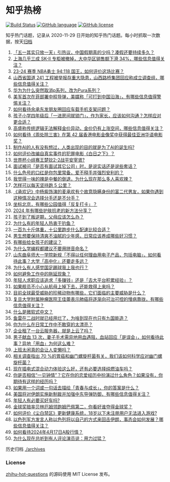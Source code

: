 # 知乎热榜
[![Build Status](https://github.com/ToWeLong/zhihu-hot-questions/workflows/CI/badge.svg)](https://github.com/ToWeLong/zhihu-hot-questions/actions)
[![GitHub language](https://img.shields.io/badge/language-golang-orange.svg)](https://golang.org/)
[![GitHub license](https://img.shields.io/github/license/ToWeLong/zhihu-hot-questions)](https://github.com/ToWeLong/zhihu-hot-questions/blob/main/LICENSE)

知乎热门话题，记录从 2020-11-29 日开始的知乎热门话题。每小时抓取一次数据，按天[归档](./archives)

<!-- BEGIN -->

1. [「五一其实只放一天」引热议，中国假期真的少吗？凑假还要持续多久？](https://www.zhihu.com/question/653098686)
1. [上海几乎三成 SK-II 专柜被撤掉，大中华区销售额下滑 34%，哪些信息值得关注？](https://www.zhihu.com/question/653136025)
1. [23-24 赛季 NBA勇士 94:118 国王，如何评价这场比赛？](https://www.zhihu.com/question/653205545)
1. [山西省国道 241 工程被举报存重大隐患，山西路桥集团回应称成立调查组，哪些信息值得关注？](https://www.zhihu.com/question/653201982)
1. [华为为什么突然取消p系列，改为Pura系列？](https://www.zhihu.com/question/653012397)
1. [美军首次在菲部署中程导弹，美媒称「可打到中国沿海」，有哪些信息值得警惕关注？](https://www.zhihu.com/question/653136036)
1. [如何看待余承东发朋友圈回应车载手机支架问题？](https://www.zhihu.com/question/652914161)
1. [孩子小学四年级后「一进房间就锁门」，作为家长，应该如何沟通？怎样应对更合适？](https://www.zhihu.com/question/652467184)
1. [高盛称传统逻辑无法解释金价异动，金价仍有上涨空间，哪些信息值得关注？](https://www.zhihu.com/question/653135874)
1. [如何看待《周处除三害》在第 42 届香港电影金像奖中获得最佳亚洲华语电影奖？](https://www.zhihu.com/question/652933996)
1. [制作AI的人有没有想过，人类出现的目的就是为了AI的诞生吗?](https://www.zhihu.com/question/652933775)
1. [如何评价改编自真实事件的犯罪电影《白日之下》？](https://www.zhihu.com/question/652627156)
1. [世界杯小组赛王楚钦2-2战平安宰贤?](https://www.zhihu.com/question/653051266)
1. [面试被问「是否有面试其它公司」时，是说实话还是说些套话？](https://www.zhihu.com/question/651409527)
1. [什么色号的口红是你包里常备，爱不释手并强烈安利的？](https://www.zhihu.com/question/647690023)
1. [我觉得一味的辣是中餐的倒退，为什么现在那么多人喜欢辣？](https://www.zhihu.com/question/646246038)
1. [怎样可以每天坚持跑 5 公里？](https://www.zhihu.com/question/650414330)
1. [《承欢记》中杨紫饰演的麦承欢有个故意隐瞒身份的富二代男友，如果你遇到这种情况会选择分手还是不分手？](https://www.zhihu.com/question/652424219)
1. [坐标北京，有哪些公园值得「反复打卡」？](https://www.zhihu.com/question/651295053)
1. [2024 年有哪些护肤抗老的新方法分享？](https://www.zhihu.com/question/648442939)
1. [孩子到了叛逆期，父母应该怎么办？](https://www.zhihu.com/question/650810136)
1. [为什么有的年轻人热衷于钓鱼？](https://www.zhihu.com/question/650198712)
1. [一百九十斤体重，十公里跑步什么配速比较合适？](https://www.zhihu.com/question/650091012)
1. [男生想要保持清爽不油腻的少年感，日常应该养成哪些好习惯？](https://www.zhihu.com/question/648442967)
1. [有哪些给女孩子的建议？](https://www.zhihu.com/question/315676658)
1. [为什么学编程都建议不要用拼音命名？](https://www.zhihu.com/question/568248345)
1. [山东曲阜师大一学院新规「不得以任何理由用电子产品，包括电脑」，如何看待此事？大学「高中化」还要走多远？](https://www.zhihu.com/question/653014718)
1. [为什么有人感觉国足踢球我上我也行？](https://www.zhihu.com/question/532200191)
1. [如何避免工作中的拖延现象？](https://www.zhihu.com/question/653202335)
1. [年轻人求职应该追求「多赚钱」还是「去大平台积累经验」？](https://www.zhihu.com/question/651137007)
1. [如果舰员不小心从航母上掉下去，还能救得上来吗？](https://www.zhihu.com/question/635303587)
1. [目前全球最受威胁的珍稀动物有哪些，它们面临的主要威胁是什么？](https://www.zhihu.com/question/653185992)
1. [复旦大学附属肿瘤医院王佳蕾表示肺癌将逐渐向可治可控的慢病靠拢，有哪些信息值得关注？](https://www.zhihu.com/question/653143418)
1. [什么是微软式中文？](https://www.zhihu.com/question/39569160)
1. [鱼雷在二战时就已经用烂了，为啥到现在也只有九国能造？](https://www.zhihu.com/question/625014488)
1. [你为什么在日常工作中不敢穿的太漂亮？](https://www.zhihu.com/question/653202897)
1. [企业租了一台云服务器，就是上云了吗？](https://www.zhihu.com/question/652847836)
1. [男子献血 13 次，妻子手术需异地用血遇阻，血站回应「是误会」，如何看待此事？异地「用血」为何这么难？](https://www.zhihu.com/question/652935836)
1. [上班太闲真的会让人变懒吗？](https://www.zhihu.com/question/653197829)
1. [相关调查指出 70 %的胃癌和幽门螺旋杆菌有关，我们该如何科学应对幽门螺旋杆菌？](https://www.zhihu.com/question/653112580)
1. [现在插电式混合动力体验这么好，还有必要选择纯燃油车吗？](https://www.zhihu.com/question/651133540)
1. [你是否相信“一见钟情”？它在你的恋爱经历中扮演过什么角色？如果没有，你期待有这样的经历吗？](https://www.zhihu.com/question/653107960)
1. [如果用一个词或一句话去描绘「青春与成长」，你的答案是什么？](https://www.zhihu.com/question/653119560)
1. [美国将对伊朗实施新制裁并加强中东导弹防御，有哪些信息值得关注？](https://www.zhihu.com/question/653204489)
1. [年轻人有必要买好车吗?](https://www.zhihu.com/question/595986489)
1. [金球奖赔率贝林厄姆领跑姆巴佩第二，你看好谁夺得金球奖？](https://www.zhihu.com/question/652724234)
1. [如何评价《尘白禁区》更新健康系统，18岁以下未注册用户无法进入游戏?](https://www.zhihu.com/question/653142784)
1. [以色列军方发言人称以色列将以自己的方式来回击伊朗，事态会如何发展？哪些信息值得关注？](https://www.zhihu.com/question/653203023)
1. [如何看待2024年4月17日A股行情？](https://www.zhihu.com/question/653098121)
1. [为什么现在总听到有人评论演员说：用力过猛？](https://www.zhihu.com/question/640781363)

<!-- END -->

历史归档 [./archives](./archives)


### License
[zhihu-hot-questions](https://github.com/towelong/zhihu-hot-questions) 的源码使用 MIT License 发布。